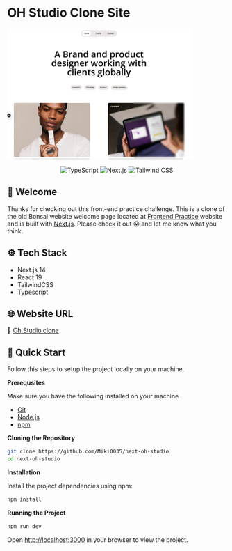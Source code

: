 # OH Studio Clone Site

<img src="./public/oh-studio-home.png" alt="home page" height="300"/>

<p align="center">
  <img src="https://img.shields.io/badge/TypeScript-007ACC?style=for-the-badge&logo=typescript&logoColor=white" alt="TypeScript"/>
  <img src="https://img.shields.io/badge/Next.js-000000?style=for-the-badge&logo=nextdotjs&logoColor=white" alt="Next.js"/>
  <img src="https://img.shields.io/badge/Tailwind_CSS-06B6D4?style=for-the-badge&logo=tailwindcss&logoColor=white" alt="Tailwind CSS"/>
</p>

## 👋 Welcome

Thanks for checking out this front-end practice challenge.
This is a clone of the old Bonsai website welcome page located at [Frontend Practice](https://www.frontendpractice.com/) website and is built with [Next.js](https://nextjs.org/).
Please check it out 😮 and let me know what you think.

## ⚙️ Tech Stack

- Next.js 14
- React 19
- TailwindCSS
- Typescript

## 🌐 Website URL

🔗 [Oh.Studio clone ](https://next-oh-studio.onrender.com/)

## 🤸 Quick Start

Follow this steps to setup the project locally on your machine.

**Prerequsites**

Make sure you have the following installed on your machine

- [Git](https://git-scm.com/)
- [Node.js](https://nodejs.org/en)
- [npm](https://www.npmjs.com/)

**Cloning the Repository**

```bash
git clone https://github.com/Miki0035/next-oh-studio
cd next-oh-studio
```

**Installation**

Install the project dependencies using npm:

```bash
npm install
```

**Running the Project**

```bash
npm run dev
```

Open [http://localhost:3000](http://localhost:3000) in your browser to view the project.
